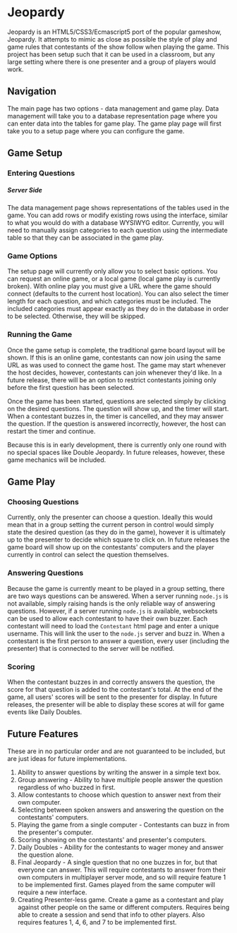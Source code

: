# Jeopardy #

Jeopardy is an HTML5/CSS3/Ecmascript5 port of the popular gameshow, Jeopardy.  It attempts to mimic as close as possible
the style of play and game rules that contestants of the show follow when playing the game.  This project has been setup
such that it can be used in a classroom, but any large setting where there is one presenter and a group of players would
work.


## Navigation ##

The main page has two options - data management and game play.  Data management will take you to a database representation
page where you can enter data into the tables for game play.  The game play page will first take you to a setup page where
you can configure the game.

## Game Setup ##

### Entering Questions ###

##### Server Side #####

The data management page shows representations of the tables used in the game.  You can add rows or modify existing rows
using the interface, similar to what you would do with a database WYSIWYG editor.  Currently, you will need to manually
assign categories to each question using the intermediate table so that they can be associated in the game play.

### Game Options ###

The setup page will currently only allow you to select basic options.  You can request an online game, or a local game
(local game play is currently broken).  With online play you must give a URL where the game should connect (defaults
to the current host location).  You can also select the timer length for each question, and which categories must be
included.  The included categories must appear exactly as they do in the database in order to be selected.  Otherwise,
they will be skipped.

### Running the Game ###

Once the game setup is complete, the traditional game board layout will be shown.  If this is an online game, contestants
can now join using the same URL as was used to connect the game host.  The game may start whenever the host decides,
however, contestants can join whenever they'd like.  In a future release, there will be an option to restrict contestants
joining only before the first question has been selected.

Once the game has been started, questions are selected simply by clicking on the desired questions.  The question will
show up, and the timer will start.  When a contestant buzzes in, the timer is cancelled, and they may answer the
question.  If the question is answered incorrectly, however, the host can restart the timer and continue.

Because this is in early development, there is currently only one round with no special spaces like Double Jeopardy.
In future releases, however, these game mechanics will be included.



## Game Play ##

### Choosing Questions ###

Currently, only the presenter can choose a question.  Ideally this would mean that in a group setting the current person
in control would simply state the desired question (as they do in the game), however it is ultimately up to the presenter
to decide which square to click on.  In future releases the game board will show up on the contestants' computers and the
player currently in control can select the question themselves.

### Answering Questions ###

Because the game is currently meant to be played in a group setting, there are two ways questions can be answered.  When
a server running `node.js` is not available, simply raising hands is the only reliable way of answering questions.
However, if a server running `node.js` is available, websockets can be used to allow each contestant to have their own
buzzer.  Each contestant will need to load the `Contestant` html page and enter a unique username.  This will link the
user to the `node.js` server and buzz in.  When a contestant is the first person to answer a question, every user
(including the presenter) that is connected to the server will be notified.

### Scoring ###

When the contestant buzzes in and correctly answers the question, the score for that question is added to the
contestant's total.  At the end of the game, all users' scores will be sent to the presenter for display.  In future
releases, the presenter will be able to display these scores at will for game events like Daily Doubles.



## Future Features ##

These are in no particular order and are not guaranteed to be included, but are just ideas for future implementations.

1. Ability to answer questions by writing the answer in a simple text box.
2. Group answering - Ability to have multiple people answer the question regardless of who buzzed in first.
4. Allow contestants to choose which question to answer next from their own computer.
5. Selecting between spoken answers and answering the question on the contestants' computers.
6. Playing the game from a single computer - Contestants can buzz in from the presenter's computer.
7. Scoring showing on the contestants' and presenter's computers.
8. Daily Doubles - Ability for the contestants to wager money and answer the question alone.
9. Final Jeopardy - A single question that no one buzzes in for, but that everyone can answer.  This will require
contestants to answer from their own computers in multiplayer server mode, and so will require feature 1 to be
implemented first.  Games played from the same computer will require a new interface.
10. Creating Presenter-less game.  Create a game as a contestant and play against other people on the same or different
computers.  Requires being able to create a session and send that info to other players.  Also requires features 1, 4,
6, and 7 to be implemented first.